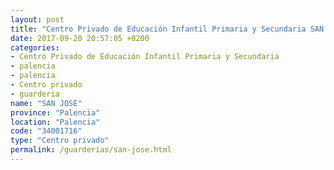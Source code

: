 ```yaml
---
layout: post
title: "Centro Privado de Educación Infantil Primaria y Secundaria SAN JOSE"
date: 2017-09-20 20:57:05 +0200
categories:
- Centro Privado de Educación Infantil Primaria y Secundaria
- palencia
- palencia
- Centro privado
- guarderia
name: "SAN JOSE"
province: "Palencia"
location: "Palencia"
code: "34001716"
type: "Centro privado"
permalink: /guarderias/san-jose.html
---
```


